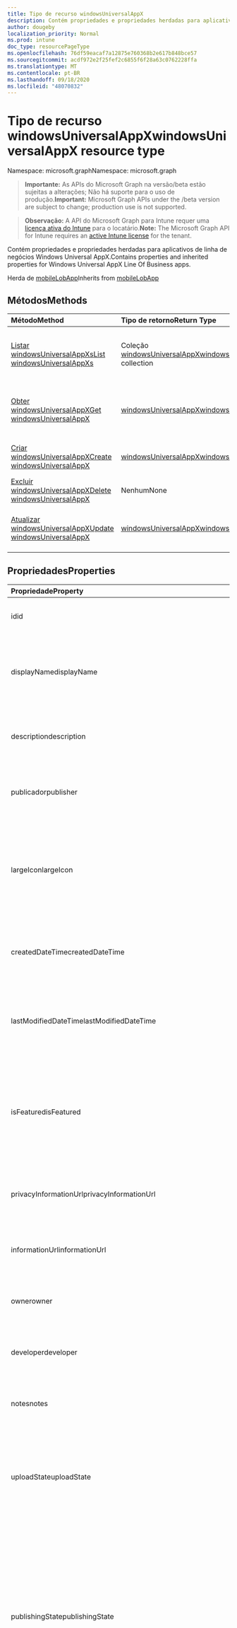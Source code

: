 ```yaml
---
title: Tipo de recurso windowsUniversalAppX
description: Contém propriedades e propriedades herdadas para aplicativos de linha de negócios Windows Universal AppX.
author: dougeby
localization_priority: Normal
ms.prod: intune
doc_type: resourcePageType
ms.openlocfilehash: 76df59eacaf7a12875e760368b2e617b848bce57
ms.sourcegitcommit: acdf972e2f25fef2c6855f6f28a63c0762228ffa
ms.translationtype: MT
ms.contentlocale: pt-BR
ms.lasthandoff: 09/18/2020
ms.locfileid: "48070832"
---
```

# <a name="windowsuniversalappx-resource-type"></a><span data-ttu-id="69686-103">Tipo de recurso windowsUniversalAppX</span><span class="sxs-lookup"><span data-stu-id="69686-103">windowsUniversalAppX resource type</span></span>

<span data-ttu-id="69686-104">Namespace: microsoft.graph</span><span class="sxs-lookup"><span data-stu-id="69686-104">Namespace: microsoft.graph</span></span>

> <span data-ttu-id="69686-105">**Importante:** As APIs do Microsoft Graph na versão/beta estão sujeitas a alterações; Não há suporte para o uso de produção.</span><span class="sxs-lookup"><span data-stu-id="69686-105">**Important:** Microsoft Graph APIs under the /beta version are subject to change; production use is not supported.</span></span>

> <span data-ttu-id="69686-106">**Observação:** A API do Microsoft Graph para Intune requer uma [licença ativa do Intune](https://go.microsoft.com/fwlink/?linkid=839381) para o locatário.</span><span class="sxs-lookup"><span data-stu-id="69686-106">**Note:** The Microsoft Graph API for Intune requires an [active Intune license](https://go.microsoft.com/fwlink/?linkid=839381) for the tenant.</span></span>

<span data-ttu-id="69686-107">Contém propriedades e propriedades herdadas para aplicativos de linha de negócios Windows Universal AppX.</span><span class="sxs-lookup"><span data-stu-id="69686-107">Contains properties and inherited properties for Windows Universal AppX Line Of Business apps.</span></span>


<span data-ttu-id="69686-108">Herda de [mobileLobApp](../resources/intune-apps-mobilelobapp.md)</span><span class="sxs-lookup"><span data-stu-id="69686-108">Inherits from [mobileLobApp](../resources/intune-apps-mobilelobapp.md)</span></span>

## <a name="methods"></a><span data-ttu-id="69686-109">Métodos</span><span class="sxs-lookup"><span data-stu-id="69686-109">Methods</span></span>
|<span data-ttu-id="69686-110">Método</span><span class="sxs-lookup"><span data-stu-id="69686-110">Method</span></span>|<span data-ttu-id="69686-111">Tipo de retorno</span><span class="sxs-lookup"><span data-stu-id="69686-111">Return Type</span></span>|<span data-ttu-id="69686-112">Descrição</span><span class="sxs-lookup"><span data-stu-id="69686-112">Description</span></span>|
|:---|:---|:---|
|[<span data-ttu-id="69686-113">Listar windowsUniversalAppXs</span><span class="sxs-lookup"><span data-stu-id="69686-113">List windowsUniversalAppXs</span></span>](../api/intune-apps-windowsuniversalappx-list.md)|<span data-ttu-id="69686-114">Coleção [windowsUniversalAppX](../resources/intune-apps-windowsuniversalappx.md)</span><span class="sxs-lookup"><span data-stu-id="69686-114">[windowsUniversalAppX](../resources/intune-apps-windowsuniversalappx.md) collection</span></span>|<span data-ttu-id="69686-115">Lista propriedades e relações dos objetos [windowsUniversalAppX](../resources/intune-apps-windowsuniversalappx.md).</span><span class="sxs-lookup"><span data-stu-id="69686-115">List properties and relationships of the [windowsUniversalAppX](../resources/intune-apps-windowsuniversalappx.md) objects.</span></span>|
|[<span data-ttu-id="69686-116">Obter windowsUniversalAppX</span><span class="sxs-lookup"><span data-stu-id="69686-116">Get windowsUniversalAppX</span></span>](../api/intune-apps-windowsuniversalappx-get.md)|[<span data-ttu-id="69686-117">windowsUniversalAppX</span><span class="sxs-lookup"><span data-stu-id="69686-117">windowsUniversalAppX</span></span>](../resources/intune-apps-windowsuniversalappx.md)|<span data-ttu-id="69686-118">Propriedades de leitura e relações do objeto [windowsUniversalAppX](../resources/intune-apps-windowsuniversalappx.md).</span><span class="sxs-lookup"><span data-stu-id="69686-118">Read properties and relationships of the [windowsUniversalAppX](../resources/intune-apps-windowsuniversalappx.md) object.</span></span>|
|[<span data-ttu-id="69686-119">Criar windowsUniversalAppX</span><span class="sxs-lookup"><span data-stu-id="69686-119">Create windowsUniversalAppX</span></span>](../api/intune-apps-windowsuniversalappx-create.md)|[<span data-ttu-id="69686-120">windowsUniversalAppX</span><span class="sxs-lookup"><span data-stu-id="69686-120">windowsUniversalAppX</span></span>](../resources/intune-apps-windowsuniversalappx.md)|<span data-ttu-id="69686-121">Cria um novo objeto [windowsUniversalAppX](../resources/intune-apps-windowsuniversalappx.md).</span><span class="sxs-lookup"><span data-stu-id="69686-121">Create a new [windowsUniversalAppX](../resources/intune-apps-windowsuniversalappx.md) object.</span></span>|
|[<span data-ttu-id="69686-122">Excluir windowsUniversalAppX</span><span class="sxs-lookup"><span data-stu-id="69686-122">Delete windowsUniversalAppX</span></span>](../api/intune-apps-windowsuniversalappx-delete.md)|<span data-ttu-id="69686-123">Nenhum</span><span class="sxs-lookup"><span data-stu-id="69686-123">None</span></span>|<span data-ttu-id="69686-124">Exclui um [windowsUniversalAppX](../resources/intune-apps-windowsuniversalappx.md).</span><span class="sxs-lookup"><span data-stu-id="69686-124">Deletes a [windowsUniversalAppX](../resources/intune-apps-windowsuniversalappx.md).</span></span>|
|[<span data-ttu-id="69686-125">Atualizar windowsUniversalAppX</span><span class="sxs-lookup"><span data-stu-id="69686-125">Update windowsUniversalAppX</span></span>](../api/intune-apps-windowsuniversalappx-update.md)|[<span data-ttu-id="69686-126">windowsUniversalAppX</span><span class="sxs-lookup"><span data-stu-id="69686-126">windowsUniversalAppX</span></span>](../resources/intune-apps-windowsuniversalappx.md)|<span data-ttu-id="69686-127">Atualiza as propriedades de um objeto [windowsUniversalAppX](../resources/intune-apps-windowsuniversalappx.md).</span><span class="sxs-lookup"><span data-stu-id="69686-127">Update the properties of a [windowsUniversalAppX](../resources/intune-apps-windowsuniversalappx.md) object.</span></span>|

## <a name="properties"></a><span data-ttu-id="69686-128">Propriedades</span><span class="sxs-lookup"><span data-stu-id="69686-128">Properties</span></span>
|<span data-ttu-id="69686-129">Propriedade</span><span class="sxs-lookup"><span data-stu-id="69686-129">Property</span></span>|<span data-ttu-id="69686-130">Tipo</span><span class="sxs-lookup"><span data-stu-id="69686-130">Type</span></span>|<span data-ttu-id="69686-131">Descrição</span><span class="sxs-lookup"><span data-stu-id="69686-131">Description</span></span>|
|:---|:---|:---|
|<span data-ttu-id="69686-132">id</span><span class="sxs-lookup"><span data-stu-id="69686-132">id</span></span>|<span data-ttu-id="69686-133">Cadeia de caracteres</span><span class="sxs-lookup"><span data-stu-id="69686-133">String</span></span>|<span data-ttu-id="69686-134">Chave da entidade.</span><span class="sxs-lookup"><span data-stu-id="69686-134">Key of the entity.</span></span> <span data-ttu-id="69686-135">Herdado de [mobileApp](../resources/intune-shared-mobileapp.md)</span><span class="sxs-lookup"><span data-stu-id="69686-135">Inherited from [mobileApp](../resources/intune-shared-mobileapp.md)</span></span>|
|<span data-ttu-id="69686-136">displayName</span><span class="sxs-lookup"><span data-stu-id="69686-136">displayName</span></span>|<span data-ttu-id="69686-137">Cadeia de caracteres</span><span class="sxs-lookup"><span data-stu-id="69686-137">String</span></span>|<span data-ttu-id="69686-138">O título do aplicativo importado ou definido pelo administrador.</span><span class="sxs-lookup"><span data-stu-id="69686-138">The admin provided or imported title of the app.</span></span> <span data-ttu-id="69686-139">Herdado de [mobileApp](../resources/intune-shared-mobileapp.md)</span><span class="sxs-lookup"><span data-stu-id="69686-139">Inherited from [mobileApp](../resources/intune-shared-mobileapp.md)</span></span>|
|<span data-ttu-id="69686-140">description</span><span class="sxs-lookup"><span data-stu-id="69686-140">description</span></span>|<span data-ttu-id="69686-141">String</span><span class="sxs-lookup"><span data-stu-id="69686-141">String</span></span>|<span data-ttu-id="69686-142">A descrição do aplicativo.</span><span class="sxs-lookup"><span data-stu-id="69686-142">The description of the app.</span></span> <span data-ttu-id="69686-143">Herdado de [mobileApp](../resources/intune-shared-mobileapp.md)</span><span class="sxs-lookup"><span data-stu-id="69686-143">Inherited from [mobileApp](../resources/intune-shared-mobileapp.md)</span></span>|
|<span data-ttu-id="69686-144">publicador</span><span class="sxs-lookup"><span data-stu-id="69686-144">publisher</span></span>|<span data-ttu-id="69686-145">String</span><span class="sxs-lookup"><span data-stu-id="69686-145">String</span></span>|<span data-ttu-id="69686-146">O publicador do aplicativo.</span><span class="sxs-lookup"><span data-stu-id="69686-146">The publisher of the app.</span></span> <span data-ttu-id="69686-147">Herdado de [mobileApp](../resources/intune-shared-mobileapp.md)</span><span class="sxs-lookup"><span data-stu-id="69686-147">Inherited from [mobileApp](../resources/intune-shared-mobileapp.md)</span></span>|
|<span data-ttu-id="69686-148">largeIcon</span><span class="sxs-lookup"><span data-stu-id="69686-148">largeIcon</span></span>|[<span data-ttu-id="69686-149">mimeContent</span><span class="sxs-lookup"><span data-stu-id="69686-149">mimeContent</span></span>](../resources/intune-shared-mimecontent.md)|<span data-ttu-id="69686-150">O ícone grande, a ser exibido nos detalhes do aplicativo e usado para o carregamento do ícone.</span><span class="sxs-lookup"><span data-stu-id="69686-150">The large icon, to be displayed in the app details and used for upload of the icon.</span></span> <span data-ttu-id="69686-151">Herdado de [mobileApp](../resources/intune-shared-mobileapp.md)</span><span class="sxs-lookup"><span data-stu-id="69686-151">Inherited from [mobileApp](../resources/intune-shared-mobileapp.md)</span></span>|
|<span data-ttu-id="69686-152">createdDateTime</span><span class="sxs-lookup"><span data-stu-id="69686-152">createdDateTime</span></span>|<span data-ttu-id="69686-153">DateTimeOffset</span><span class="sxs-lookup"><span data-stu-id="69686-153">DateTimeOffset</span></span>|<span data-ttu-id="69686-154">A data e a hora da criação do aplicativo.</span><span class="sxs-lookup"><span data-stu-id="69686-154">The date and time the app was created.</span></span> <span data-ttu-id="69686-155">Herdado de [mobileApp](../resources/intune-shared-mobileapp.md)</span><span class="sxs-lookup"><span data-stu-id="69686-155">Inherited from [mobileApp](../resources/intune-shared-mobileapp.md)</span></span>|
|<span data-ttu-id="69686-156">lastModifiedDateTime</span><span class="sxs-lookup"><span data-stu-id="69686-156">lastModifiedDateTime</span></span>|<span data-ttu-id="69686-157">DateTimeOffset</span><span class="sxs-lookup"><span data-stu-id="69686-157">DateTimeOffset</span></span>|<span data-ttu-id="69686-158">A data e a hora que o aplicativo foi modificado pela última vez.</span><span class="sxs-lookup"><span data-stu-id="69686-158">The date and time the app was last modified.</span></span> <span data-ttu-id="69686-159">Herdado de [mobileApp](../resources/intune-shared-mobileapp.md)</span><span class="sxs-lookup"><span data-stu-id="69686-159">Inherited from [mobileApp](../resources/intune-shared-mobileapp.md)</span></span>|
|<span data-ttu-id="69686-160">isFeatured</span><span class="sxs-lookup"><span data-stu-id="69686-160">isFeatured</span></span>|<span data-ttu-id="69686-161">Boolean</span><span class="sxs-lookup"><span data-stu-id="69686-161">Boolean</span></span>|<span data-ttu-id="69686-162">O valor que indica se o aplicativo está marcado como em destaque pelo administrador. Herdado de [mobileApp](../resources/intune-shared-mobileapp.md)</span><span class="sxs-lookup"><span data-stu-id="69686-162">The value indicating whether the app is marked as featured by the admin. Inherited from [mobileApp](../resources/intune-shared-mobileapp.md)</span></span>|
|<span data-ttu-id="69686-163">privacyInformationUrl</span><span class="sxs-lookup"><span data-stu-id="69686-163">privacyInformationUrl</span></span>|<span data-ttu-id="69686-164">String</span><span class="sxs-lookup"><span data-stu-id="69686-164">String</span></span>|<span data-ttu-id="69686-165">A URL da declaração de privacidade.</span><span class="sxs-lookup"><span data-stu-id="69686-165">The privacy statement Url.</span></span> <span data-ttu-id="69686-166">Herdado de [mobileApp](../resources/intune-shared-mobileapp.md)</span><span class="sxs-lookup"><span data-stu-id="69686-166">Inherited from [mobileApp](../resources/intune-shared-mobileapp.md)</span></span>|
|<span data-ttu-id="69686-167">informationUrl</span><span class="sxs-lookup"><span data-stu-id="69686-167">informationUrl</span></span>|<span data-ttu-id="69686-168">String</span><span class="sxs-lookup"><span data-stu-id="69686-168">String</span></span>|<span data-ttu-id="69686-169">A URL de informações adicionais.</span><span class="sxs-lookup"><span data-stu-id="69686-169">The more information Url.</span></span> <span data-ttu-id="69686-170">Herdado de [mobileApp](../resources/intune-shared-mobileapp.md)</span><span class="sxs-lookup"><span data-stu-id="69686-170">Inherited from [mobileApp](../resources/intune-shared-mobileapp.md)</span></span>|
|<span data-ttu-id="69686-171">owner</span><span class="sxs-lookup"><span data-stu-id="69686-171">owner</span></span>|<span data-ttu-id="69686-172">Cadeia de caracteres</span><span class="sxs-lookup"><span data-stu-id="69686-172">String</span></span>|<span data-ttu-id="69686-173">O proprietário do conteúdo.</span><span class="sxs-lookup"><span data-stu-id="69686-173">The owner of the app.</span></span> <span data-ttu-id="69686-174">Herdado de [mobileApp](../resources/intune-shared-mobileapp.md)</span><span class="sxs-lookup"><span data-stu-id="69686-174">Inherited from [mobileApp](../resources/intune-shared-mobileapp.md)</span></span>|
|<span data-ttu-id="69686-175">developer</span><span class="sxs-lookup"><span data-stu-id="69686-175">developer</span></span>|<span data-ttu-id="69686-176">String</span><span class="sxs-lookup"><span data-stu-id="69686-176">String</span></span>|<span data-ttu-id="69686-177">O desenvolvedor do aplicativo.</span><span class="sxs-lookup"><span data-stu-id="69686-177">The developer of the app.</span></span> <span data-ttu-id="69686-178">Herdado de [mobileApp](../resources/intune-shared-mobileapp.md)</span><span class="sxs-lookup"><span data-stu-id="69686-178">Inherited from [mobileApp](../resources/intune-shared-mobileapp.md)</span></span>|
|<span data-ttu-id="69686-179">notes</span><span class="sxs-lookup"><span data-stu-id="69686-179">notes</span></span>|<span data-ttu-id="69686-180">String</span><span class="sxs-lookup"><span data-stu-id="69686-180">String</span></span>|<span data-ttu-id="69686-181">Anotações do aplicativo.</span><span class="sxs-lookup"><span data-stu-id="69686-181">Notes for the app.</span></span> <span data-ttu-id="69686-182">Herdado de [mobileApp](../resources/intune-shared-mobileapp.md)</span><span class="sxs-lookup"><span data-stu-id="69686-182">Inherited from [mobileApp](../resources/intune-shared-mobileapp.md)</span></span>|
|<span data-ttu-id="69686-183">uploadState</span><span class="sxs-lookup"><span data-stu-id="69686-183">uploadState</span></span>|<span data-ttu-id="69686-184">Int32</span><span class="sxs-lookup"><span data-stu-id="69686-184">Int32</span></span>|<span data-ttu-id="69686-185">O estado de upload.</span><span class="sxs-lookup"><span data-stu-id="69686-185">The upload state.</span></span> <span data-ttu-id="69686-186">Os valores possíveis são: 0- `Not Ready` , 1- `Ready` , 2- `Processing` .</span><span class="sxs-lookup"><span data-stu-id="69686-186">Possible values are: 0 - `Not Ready`, 1 - `Ready`, 2 - `Processing`.</span></span> <span data-ttu-id="69686-187">Herdado de [mobileApp](../resources/intune-shared-mobileapp.md)</span><span class="sxs-lookup"><span data-stu-id="69686-187">Inherited from [mobileApp](../resources/intune-shared-mobileapp.md)</span></span>|
|<span data-ttu-id="69686-188">publishingState</span><span class="sxs-lookup"><span data-stu-id="69686-188">publishingState</span></span>|[<span data-ttu-id="69686-189">mobileAppPublishingState</span><span class="sxs-lookup"><span data-stu-id="69686-189">mobileAppPublishingState</span></span>](../resources/intune-apps-mobileapppublishingstate.md)|<span data-ttu-id="69686-190">O estado de publicação do aplicativo.</span><span class="sxs-lookup"><span data-stu-id="69686-190">The publishing state for the app.</span></span> <span data-ttu-id="69686-191">O aplicativo não pode ser assinado, a menos que ele seja publicado.</span><span class="sxs-lookup"><span data-stu-id="69686-191">The app cannot be assigned unless the app is published.</span></span> <span data-ttu-id="69686-192">Herdado de [mobileApp](../resources/intune-shared-mobileapp.md).</span><span class="sxs-lookup"><span data-stu-id="69686-192">Inherited from [mobileApp](../resources/intune-shared-mobileapp.md).</span></span> <span data-ttu-id="69686-193">Os valores possíveis são: `notPublished`, `processing`, `published`.</span><span class="sxs-lookup"><span data-stu-id="69686-193">Possible values are: `notPublished`, `processing`, `published`.</span></span>|
|<span data-ttu-id="69686-194">isAssigned</span><span class="sxs-lookup"><span data-stu-id="69686-194">isAssigned</span></span>|<span data-ttu-id="69686-195">Boolean</span><span class="sxs-lookup"><span data-stu-id="69686-195">Boolean</span></span>|<span data-ttu-id="69686-196">O valor que indica se o aplicativo é atribuído a pelo menos um grupo.</span><span class="sxs-lookup"><span data-stu-id="69686-196">The value indicating whether the app is assigned to at least one group.</span></span> <span data-ttu-id="69686-197">Herdado de [mobileApp](../resources/intune-shared-mobileapp.md)</span><span class="sxs-lookup"><span data-stu-id="69686-197">Inherited from [mobileApp](../resources/intune-shared-mobileapp.md)</span></span>|
|<span data-ttu-id="69686-198">roleScopeTagIds</span><span class="sxs-lookup"><span data-stu-id="69686-198">roleScopeTagIds</span></span>|<span data-ttu-id="69686-199">Coleção de cadeias de caracteres</span><span class="sxs-lookup"><span data-stu-id="69686-199">String collection</span></span>|<span data-ttu-id="69686-200">Lista de IDs de marca de escopo para este aplicativo móvel.</span><span class="sxs-lookup"><span data-stu-id="69686-200">List of scope tag ids for this mobile app.</span></span> <span data-ttu-id="69686-201">Herdado de [mobileApp](../resources/intune-shared-mobileapp.md)</span><span class="sxs-lookup"><span data-stu-id="69686-201">Inherited from [mobileApp](../resources/intune-shared-mobileapp.md)</span></span>|
|<span data-ttu-id="69686-202">dependentAppCount</span><span class="sxs-lookup"><span data-stu-id="69686-202">dependentAppCount</span></span>|<span data-ttu-id="69686-203">Int32</span><span class="sxs-lookup"><span data-stu-id="69686-203">Int32</span></span>|<span data-ttu-id="69686-204">O número total de dependências do aplicativo filho.</span><span class="sxs-lookup"><span data-stu-id="69686-204">The total number of dependencies the child app has.</span></span> <span data-ttu-id="69686-205">Herdado de [mobileApp](../resources/intune-shared-mobileapp.md)</span><span class="sxs-lookup"><span data-stu-id="69686-205">Inherited from [mobileApp](../resources/intune-shared-mobileapp.md)</span></span>|
|<span data-ttu-id="69686-206">supersedingAppCount</span><span class="sxs-lookup"><span data-stu-id="69686-206">supersedingAppCount</span></span>|<span data-ttu-id="69686-207">Int32</span><span class="sxs-lookup"><span data-stu-id="69686-207">Int32</span></span>|<span data-ttu-id="69686-208">O número total de aplicativos que este aplicativo substitui direta ou indiretamente.</span><span class="sxs-lookup"><span data-stu-id="69686-208">The total number of apps this app directly or indirectly supersedes.</span></span> <span data-ttu-id="69686-209">Herdado de [mobileApp](../resources/intune-shared-mobileapp.md)</span><span class="sxs-lookup"><span data-stu-id="69686-209">Inherited from [mobileApp](../resources/intune-shared-mobileapp.md)</span></span>|
|<span data-ttu-id="69686-210">supersededAppCount</span><span class="sxs-lookup"><span data-stu-id="69686-210">supersededAppCount</span></span>|<span data-ttu-id="69686-211">Int32</span><span class="sxs-lookup"><span data-stu-id="69686-211">Int32</span></span>|<span data-ttu-id="69686-212">O número total de aplicativos que este aplicativo está substituindo direta ou indiretamente por.</span><span class="sxs-lookup"><span data-stu-id="69686-212">The total number of apps this app is directly or indirectly superseded by.</span></span> <span data-ttu-id="69686-213">Herdado de [mobileApp](../resources/intune-shared-mobileapp.md)</span><span class="sxs-lookup"><span data-stu-id="69686-213">Inherited from [mobileApp](../resources/intune-shared-mobileapp.md)</span></span>|
|<span data-ttu-id="69686-214">committedContentVersion</span><span class="sxs-lookup"><span data-stu-id="69686-214">committedContentVersion</span></span>|<span data-ttu-id="69686-215">String</span><span class="sxs-lookup"><span data-stu-id="69686-215">String</span></span>|<span data-ttu-id="69686-216">A versão do conteúdo interno confirmado.</span><span class="sxs-lookup"><span data-stu-id="69686-216">The internal committed content version.</span></span> <span data-ttu-id="69686-217">Herdado de [mobileLobApp](../resources/intune-apps-mobilelobapp.md)</span><span class="sxs-lookup"><span data-stu-id="69686-217">Inherited from [mobileLobApp](../resources/intune-apps-mobilelobapp.md)</span></span>|
|<span data-ttu-id="69686-218">fileName</span><span class="sxs-lookup"><span data-stu-id="69686-218">fileName</span></span>|<span data-ttu-id="69686-219">String</span><span class="sxs-lookup"><span data-stu-id="69686-219">String</span></span>|<span data-ttu-id="69686-220">O nome do arquivo do aplicativo Lob principal.</span><span class="sxs-lookup"><span data-stu-id="69686-220">The name of the main Lob application file.</span></span> <span data-ttu-id="69686-221">Herdado de [mobileLobApp](../resources/intune-apps-mobilelobapp.md)</span><span class="sxs-lookup"><span data-stu-id="69686-221">Inherited from [mobileLobApp](../resources/intune-apps-mobilelobapp.md)</span></span>|
|<span data-ttu-id="69686-222">size</span><span class="sxs-lookup"><span data-stu-id="69686-222">size</span></span>|<span data-ttu-id="69686-223">Int64</span><span class="sxs-lookup"><span data-stu-id="69686-223">Int64</span></span>|<span data-ttu-id="69686-224">O tamanho total, incluindo todos os arquivos carregados.</span><span class="sxs-lookup"><span data-stu-id="69686-224">The total size, including all uploaded files.</span></span> <span data-ttu-id="69686-225">Herdado de [mobileLobApp](../resources/intune-apps-mobilelobapp.md)</span><span class="sxs-lookup"><span data-stu-id="69686-225">Inherited from [mobileLobApp](../resources/intune-apps-mobilelobapp.md)</span></span>|
|<span data-ttu-id="69686-226">applicableArchitectures</span><span class="sxs-lookup"><span data-stu-id="69686-226">applicableArchitectures</span></span>|[<span data-ttu-id="69686-227">windowsArchitecture</span><span class="sxs-lookup"><span data-stu-id="69686-227">windowsArchitecture</span></span>](../resources/intune-apps-windowsarchitecture.md)|<span data-ttu-id="69686-228">As arquiteturas do Windows nas quais este aplicativo pode ser executado.</span><span class="sxs-lookup"><span data-stu-id="69686-228">The Windows architecture(s) for which this app can run on.</span></span> <span data-ttu-id="69686-229">Os possíveis valores são: `none`, `x86`, `x64`, `arm`, `neutral`, `arm64`.</span><span class="sxs-lookup"><span data-stu-id="69686-229">Possible values are: `none`, `x86`, `x64`, `arm`, `neutral`, `arm64`.</span></span>|
|<span data-ttu-id="69686-230">applicableDeviceTypes</span><span class="sxs-lookup"><span data-stu-id="69686-230">applicableDeviceTypes</span></span>|[<span data-ttu-id="69686-231">windowsDeviceType</span><span class="sxs-lookup"><span data-stu-id="69686-231">windowsDeviceType</span></span>](../resources/intune-apps-windowsdevicetype.md)|<span data-ttu-id="69686-232">Os tipos de dispositivos Windows nos quais este aplicativo pode ser executado.</span><span class="sxs-lookup"><span data-stu-id="69686-232">The Windows device type(s) for which this app can run on.</span></span> <span data-ttu-id="69686-233">Os valores possíveis são: `none`, `desktop`, `mobile`, `holographic`, `team`.</span><span class="sxs-lookup"><span data-stu-id="69686-233">Possible values are: `none`, `desktop`, `mobile`, `holographic`, `team`.</span></span>|
|<span data-ttu-id="69686-234">identityName</span><span class="sxs-lookup"><span data-stu-id="69686-234">identityName</span></span>|<span data-ttu-id="69686-235">String</span><span class="sxs-lookup"><span data-stu-id="69686-235">String</span></span>|<span data-ttu-id="69686-236">O Nome da Identidade.</span><span class="sxs-lookup"><span data-stu-id="69686-236">The Identity Name.</span></span>|
|<span data-ttu-id="69686-237">identityPublisherHash</span><span class="sxs-lookup"><span data-stu-id="69686-237">identityPublisherHash</span></span>|<span data-ttu-id="69686-238">String</span><span class="sxs-lookup"><span data-stu-id="69686-238">String</span></span>|<span data-ttu-id="69686-239">O Hash do Publicador de Identidade.</span><span class="sxs-lookup"><span data-stu-id="69686-239">The Identity Publisher Hash.</span></span>|
|<span data-ttu-id="69686-240">identityResourceIdentifier</span><span class="sxs-lookup"><span data-stu-id="69686-240">identityResourceIdentifier</span></span>|<span data-ttu-id="69686-241">String</span><span class="sxs-lookup"><span data-stu-id="69686-241">String</span></span>|<span data-ttu-id="69686-242">O Identificador de Recurso da Identidade.</span><span class="sxs-lookup"><span data-stu-id="69686-242">The Identity Resource Identifier.</span></span>|
|<span data-ttu-id="69686-243">isBundle</span><span class="sxs-lookup"><span data-stu-id="69686-243">isBundle</span></span>|<span data-ttu-id="69686-244">Boolean</span><span class="sxs-lookup"><span data-stu-id="69686-244">Boolean</span></span>|<span data-ttu-id="69686-245">Se o aplicativo é um pacote ou não.</span><span class="sxs-lookup"><span data-stu-id="69686-245">Whether or not the app is a bundle.</span></span>|
|<span data-ttu-id="69686-246">minimumSupportedOperatingSystem</span><span class="sxs-lookup"><span data-stu-id="69686-246">minimumSupportedOperatingSystem</span></span>|[<span data-ttu-id="69686-247">windowsMinimumOperatingSystem</span><span class="sxs-lookup"><span data-stu-id="69686-247">windowsMinimumOperatingSystem</span></span>](../resources/intune-apps-windowsminimumoperatingsystem.md)|<span data-ttu-id="69686-248">O valor do sistema de operacional mínimo aplicável.</span><span class="sxs-lookup"><span data-stu-id="69686-248">The value for the minimum applicable operating system.</span></span>|
|<span data-ttu-id="69686-249">identityVersion</span><span class="sxs-lookup"><span data-stu-id="69686-249">identityVersion</span></span>|<span data-ttu-id="69686-250">String</span><span class="sxs-lookup"><span data-stu-id="69686-250">String</span></span>|<span data-ttu-id="69686-251">A versão da identidade.</span><span class="sxs-lookup"><span data-stu-id="69686-251">The identity version.</span></span>|

## <a name="relationships"></a><span data-ttu-id="69686-252">Relacionamentos</span><span class="sxs-lookup"><span data-stu-id="69686-252">Relationships</span></span>
|<span data-ttu-id="69686-253">Relação</span><span class="sxs-lookup"><span data-stu-id="69686-253">Relationship</span></span>|<span data-ttu-id="69686-254">Tipo</span><span class="sxs-lookup"><span data-stu-id="69686-254">Type</span></span>|<span data-ttu-id="69686-255">Descrição</span><span class="sxs-lookup"><span data-stu-id="69686-255">Description</span></span>|
|:---|:---|:---|
|<span data-ttu-id="69686-256">categories</span><span class="sxs-lookup"><span data-stu-id="69686-256">categories</span></span>|<span data-ttu-id="69686-257">Coleção [mobileAppCategory](../resources/intune-apps-mobileappcategory.md)</span><span class="sxs-lookup"><span data-stu-id="69686-257">[mobileAppCategory](../resources/intune-apps-mobileappcategory.md) collection</span></span>|<span data-ttu-id="69686-258">A lista de categorias para este aplicativo.</span><span class="sxs-lookup"><span data-stu-id="69686-258">The list of categories for this app.</span></span> <span data-ttu-id="69686-259">Herdado de [mobileApp](../resources/intune-shared-mobileapp.md)</span><span class="sxs-lookup"><span data-stu-id="69686-259">Inherited from [mobileApp](../resources/intune-shared-mobileapp.md)</span></span>|
|<span data-ttu-id="69686-260">assignments</span><span class="sxs-lookup"><span data-stu-id="69686-260">assignments</span></span>|<span data-ttu-id="69686-261">Coleção [mobileAppAssignment](../resources/intune-apps-mobileappassignment.md)</span><span class="sxs-lookup"><span data-stu-id="69686-261">[mobileAppAssignment](../resources/intune-apps-mobileappassignment.md) collection</span></span>|<span data-ttu-id="69686-262">A lista de atribuições de grupo para esse aplicativo móvel.</span><span class="sxs-lookup"><span data-stu-id="69686-262">The list of group assignments for this mobile app.</span></span> <span data-ttu-id="69686-263">Herdado de [mobileApp](../resources/intune-shared-mobileapp.md)</span><span class="sxs-lookup"><span data-stu-id="69686-263">Inherited from [mobileApp](../resources/intune-shared-mobileapp.md)</span></span>|
|<span data-ttu-id="69686-264">installSummary</span><span class="sxs-lookup"><span data-stu-id="69686-264">installSummary</span></span>|[<span data-ttu-id="69686-265">mobileAppInstallSummary</span><span class="sxs-lookup"><span data-stu-id="69686-265">mobileAppInstallSummary</span></span>](../resources/intune-apps-mobileappinstallsummary.md)|<span data-ttu-id="69686-266">Resumo de instalação do aplicativo móvel.</span><span class="sxs-lookup"><span data-stu-id="69686-266">Mobile App Install Summary.</span></span> <span data-ttu-id="69686-267">Herdado de [mobileApp](../resources/intune-shared-mobileapp.md)</span><span class="sxs-lookup"><span data-stu-id="69686-267">Inherited from [mobileApp](../resources/intune-shared-mobileapp.md)</span></span>|
|<span data-ttu-id="69686-268">deviceStatuses</span><span class="sxs-lookup"><span data-stu-id="69686-268">deviceStatuses</span></span>|<span data-ttu-id="69686-269">coleção [mobileAppInstallStatus](../resources/intune-apps-mobileappinstallstatus.md)</span><span class="sxs-lookup"><span data-stu-id="69686-269">[mobileAppInstallStatus](../resources/intune-apps-mobileappinstallstatus.md) collection</span></span>|<span data-ttu-id="69686-270">A lista de Estados de instalação para este aplicativo móvel.</span><span class="sxs-lookup"><span data-stu-id="69686-270">The list of installation states for this mobile app.</span></span> <span data-ttu-id="69686-271">Herdado de [mobileApp](../resources/intune-shared-mobileapp.md)</span><span class="sxs-lookup"><span data-stu-id="69686-271">Inherited from [mobileApp](../resources/intune-shared-mobileapp.md)</span></span>|
|<span data-ttu-id="69686-272">userStatuses</span><span class="sxs-lookup"><span data-stu-id="69686-272">userStatuses</span></span>|<span data-ttu-id="69686-273">coleção [userAppInstallStatus](../resources/intune-apps-userappinstallstatus.md)</span><span class="sxs-lookup"><span data-stu-id="69686-273">[userAppInstallStatus](../resources/intune-apps-userappinstallstatus.md) collection</span></span>|<span data-ttu-id="69686-274">A lista de Estados de instalação para este aplicativo móvel.</span><span class="sxs-lookup"><span data-stu-id="69686-274">The list of installation states for this mobile app.</span></span> <span data-ttu-id="69686-275">Herdado de [mobileApp](../resources/intune-shared-mobileapp.md)</span><span class="sxs-lookup"><span data-stu-id="69686-275">Inherited from [mobileApp](../resources/intune-shared-mobileapp.md)</span></span>|
|<span data-ttu-id="69686-276">relações</span><span class="sxs-lookup"><span data-stu-id="69686-276">relationships</span></span>|<span data-ttu-id="69686-277">coleção [mobileAppRelationship](../resources/intune-apps-mobileapprelationship.md)</span><span class="sxs-lookup"><span data-stu-id="69686-277">[mobileAppRelationship](../resources/intune-apps-mobileapprelationship.md) collection</span></span>|<span data-ttu-id="69686-278">O conjunto de relações diretas para este aplicativo.</span><span class="sxs-lookup"><span data-stu-id="69686-278">The set of direct relationships for this app.</span></span> <span data-ttu-id="69686-279">Herdado de [mobileApp](../resources/intune-shared-mobileapp.md)</span><span class="sxs-lookup"><span data-stu-id="69686-279">Inherited from [mobileApp](../resources/intune-shared-mobileapp.md)</span></span>|
|<span data-ttu-id="69686-280">contentVersions</span><span class="sxs-lookup"><span data-stu-id="69686-280">contentVersions</span></span>|<span data-ttu-id="69686-281">Coleção [mobileAppContent](../resources/intune-apps-mobileappcontent.md)</span><span class="sxs-lookup"><span data-stu-id="69686-281">[mobileAppContent](../resources/intune-apps-mobileappcontent.md) collection</span></span>|<span data-ttu-id="69686-282">A lista das versões de conteúdo deste aplicativo.</span><span class="sxs-lookup"><span data-stu-id="69686-282">The list of content versions for this app.</span></span> <span data-ttu-id="69686-283">Herdado de [mobileLobApp](../resources/intune-apps-mobilelobapp.md)</span><span class="sxs-lookup"><span data-stu-id="69686-283">Inherited from [mobileLobApp](../resources/intune-apps-mobilelobapp.md)</span></span>|
|<span data-ttu-id="69686-284">Committedcontainedapps à</span><span class="sxs-lookup"><span data-stu-id="69686-284">committedContainedApps</span></span>|<span data-ttu-id="69686-285">coleção [mobileContainedApp](../resources/intune-apps-mobilecontainedapp.md)</span><span class="sxs-lookup"><span data-stu-id="69686-285">[mobileContainedApp](../resources/intune-apps-mobilecontainedapp.md) collection</span></span>|<span data-ttu-id="69686-286">A coleção de aplicativos contidos no mobileAppContent confirmado de um aplicativo windowsUniversalAppX.</span><span class="sxs-lookup"><span data-stu-id="69686-286">The collection of contained apps in the committed mobileAppContent of a windowsUniversalAppX app.</span></span>|

## <a name="json-representation"></a><span data-ttu-id="69686-287">Representação JSON</span><span class="sxs-lookup"><span data-stu-id="69686-287">JSON Representation</span></span>
<span data-ttu-id="69686-288">Veja a seguir uma representação JSON do recurso.</span><span class="sxs-lookup"><span data-stu-id="69686-288">Here is a JSON representation of the resource.</span></span>
<!-- {
  "blockType": "resource",
  "keyProperty": "id",
  "@odata.type": "microsoft.graph.windowsUniversalAppX"
}
-->
``` json
{
  "@odata.type": "#microsoft.graph.windowsUniversalAppX",
  "id": "String (identifier)",
  "displayName": "String",
  "description": "String",
  "publisher": "String",
  "largeIcon": {
    "@odata.type": "microsoft.graph.mimeContent",
    "type": "String",
    "value": "binary"
  },
  "createdDateTime": "String (timestamp)",
  "lastModifiedDateTime": "String (timestamp)",
  "isFeatured": true,
  "privacyInformationUrl": "String",
  "informationUrl": "String",
  "owner": "String",
  "developer": "String",
  "notes": "String",
  "uploadState": 1024,
  "publishingState": "String",
  "isAssigned": true,
  "roleScopeTagIds": [
    "String"
  ],
  "dependentAppCount": 1024,
  "supersedingAppCount": 1024,
  "supersededAppCount": 1024,
  "committedContentVersion": "String",
  "fileName": "String",
  "size": 1024,
  "applicableArchitectures": "String",
  "applicableDeviceTypes": "String",
  "identityName": "String",
  "identityPublisherHash": "String",
  "identityResourceIdentifier": "String",
  "isBundle": true,
  "minimumSupportedOperatingSystem": {
    "@odata.type": "microsoft.graph.windowsMinimumOperatingSystem",
    "v8_0": true,
    "v8_1": true,
    "v10_0": true,
    "v10_1607": true,
    "v10_1703": true,
    "v10_1709": true,
    "v10_1803": true,
    "v10_1809": true,
    "v10_1903": true
  },
  "identityVersion": "String"
}
```






